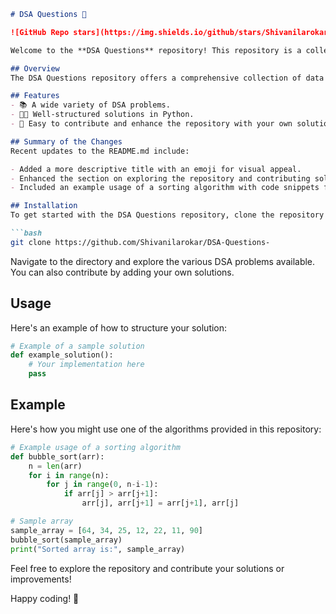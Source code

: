 ```markdown
# DSA Questions 🎉

![GitHub Repo stars](https://img.shields.io/github/stars/Shivanilarokar/DSA-Questions-) ![GitHub forks](https://img.shields.io/github/forks/Shivanilarokar/DSA-Questions-) ![GitHub issues](https://img.shields.io/github/issues/Shivanilarokar/DSA-Questions-)

Welcome to the **DSA Questions** repository! This repository is a collection of data structures and algorithms problems designed to help you improve your coding skills. It serves as a valuable resource for both beginners and experienced developers looking to practice their problem-solving abilities.

## Overview
The DSA Questions repository offers a comprehensive collection of data structures and algorithms problems for practice and learning.

## Features
- 📚 A wide variety of DSA problems.
- 🧑‍💻 Well-structured solutions in Python.
- 🤝 Easy to contribute and enhance the repository with your own solutions.

## Summary of the Changes
Recent updates to the README.md include:

- Added a more descriptive title with an emoji for visual appeal.
- Enhanced the section on exploring the repository and contributing solutions.
- Included an example usage of a sorting algorithm with code snippets for clarity.

## Installation
To get started with the DSA Questions repository, clone the repository to your local machine:

```bash
git clone https://github.com/Shivanilarokar/DSA-Questions-
```

Navigate to the directory and explore the various DSA problems available. You can also contribute by adding your own solutions.

## Usage
Here's an example of how to structure your solution:

```python
# Example of a sample solution
def example_solution():
    # Your implementation here
    pass
```

## Example
Here's how you might use one of the algorithms provided in this repository:

```python
# Example usage of a sorting algorithm
def bubble_sort(arr):
    n = len(arr)
    for i in range(n):
        for j in range(0, n-i-1):
            if arr[j] > arr[j+1]:
                arr[j], arr[j+1] = arr[j+1], arr[j]

# Sample array
sample_array = [64, 34, 25, 12, 22, 11, 90]
bubble_sort(sample_array)
print("Sorted array is:", sample_array)
```

Feel free to explore the repository and contribute your solutions or improvements!

Happy coding! 🎊
```